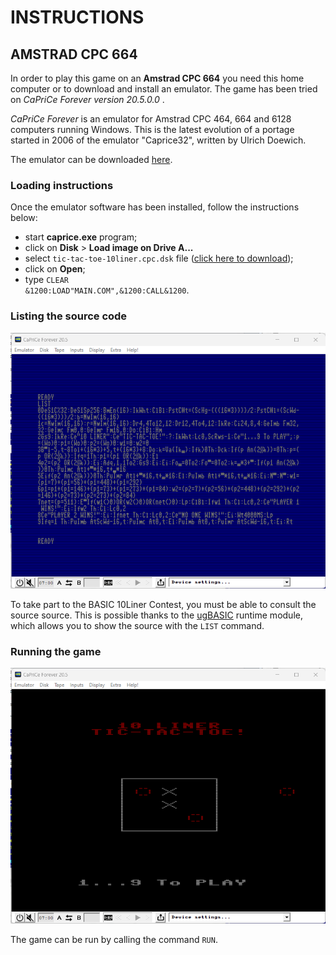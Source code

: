 # INSTRUCTIONS

## AMSTRAD CPC 664

In order to play this game on an **Amstrad CPC 664** you need this home computer or to download and install an emulator. The game has been tried on *CaPriCe Forever version 20.5.0.0* .

*CaPriCe Forever* is an emulator for Amstrad CPC 464, 664 and 6128 computers running Windows. This is the latest evolution of a portage started in 2006 of the emulator "Caprice32", written by Ulrich Doewich.

The emulator can be downloaded [here](https://emutopia.com/index.php/emulators/item/311-amstrad-cpc/1762-caprice-forever).

### Loading instructions

Once the emulator software has been installed, follow the instructions below:
 - start **caprice.exe** program;
 - click on **Disk** > **Load image on Drive A...**
 - select <code>tic-tac-toe-10liner.cpc.dsk</code> file ([click here to download](https://spotlessmind1975.itch.io/tic-tac-toe-10liner));
 - click on **Open**;
 - type <code>CLEAR &1200:LOAD"MAIN.COM",&1200:CALL&1200</code>.

### Listing the source code

![example of source listing](../pictures/cpc-listing.png)

To take part to the BASIC 10Liner Contest, you must be able to consult the source source. This is possible thanks to the [ugBASIC](https://ugbasic.iwashere.eu) runtime module, which allows you to show the source with the `LIST` command.

### Running the game

![example of running](../pictures/cpc-game.png)

The game can be run by calling the command `RUN`.
